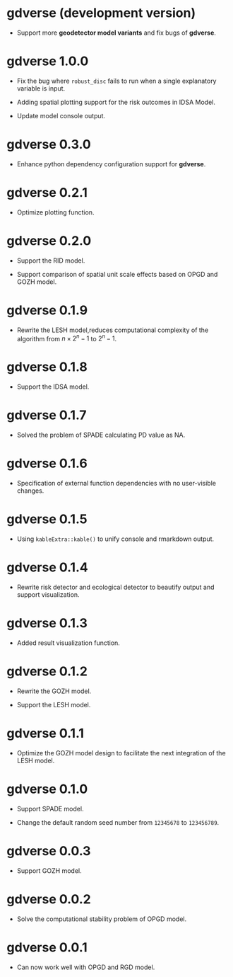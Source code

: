 # gdverse (development version)

* Support more **geodetector model variants** and fix bugs of **gdverse**.

# gdverse 1.0.0

* Fix the bug where `robust_disc` fails to run when a single explanatory variable is input.

* Adding spatial plotting support for the risk outcomes in IDSA Model.

* Update model console output.

# gdverse 0.3.0

* Enhance python dependency configuration support for **gdverse**.

# gdverse 0.2.1

* Optimize plotting function.

# gdverse 0.2.0

* Support the RID model.

* Support comparison of spatial unit scale effects based on OPGD and GOZH model.  

# gdverse 0.1.9

* Rewrite the LESH model,reduces computational complexity of the algorithm from 
$n \times 2^n-1$ to $2^n-1$.

# gdverse 0.1.8

* Support the IDSA model.

# gdverse 0.1.7

* Solved the problem of SPADE calculating PD value as NA.

# gdverse 0.1.6

* Specification of external function dependencies with no user-visible changes.

# gdverse 0.1.5

* Using `kableExtra::kable()` to unify console and rmarkdown output.

# gdverse 0.1.4

* Rewrite risk detector and ecological detector to beautify output and support visualization.

# gdverse 0.1.3

* Added result visualization function.

# gdverse 0.1.2

* Rewrite the GOZH model.

* Support the LESH model.

# gdverse 0.1.1

* Optimize the GOZH model design to facilitate the next integration of the LESH model.

# gdverse 0.1.0

* Support SPADE model.

* Change the default random seed number from `12345678` to `123456789`.

# gdverse 0.0.3

* Support GOZH model.

# gdverse 0.0.2

* Solve the computational stability problem of OPGD model.

# gdverse 0.0.1

* Can now work well with OPGD and RGD model.
